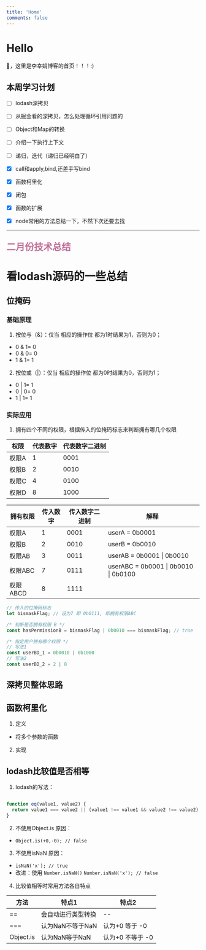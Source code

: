 ```yaml
---
title: 'Home'
comments: false
---
```


<script async defer src="https://buttons.github.io/buttons.js"></script>

# Hello

🍉，这里是李幸娟博客的首页！！！:)

## 本周学习计划

- [ ]  lodash深拷贝
- [ ]  从掘金看的深拷贝，怎么处理循环引用问题的
- [ ]  Object和Map的转换
- [ ]  介绍一下执行上下文
- [ ]  递归，迭代（递归已经明白了）
- [x]  call和apply,bind,还差手写bind
- [x]  函数柯里化
- [x]  闭包
- [x]  函数的扩展
- [x]  node常用的方法总结一下，不然下次还要去找


******************************

<p style="color:#c06f98;font-size:1.5rem" ><b>二月份技术总结</b></p>

# 看lodash源码的一些总结

## 位掩码

### 基础原理

1. 按位与（&）：仅当 相应的操作位 都为1时结果为1，否则为0；
  - 0 & 1= 0
  - 0 & 0= 0
  - 1 & 1= 1
2. 按位或（|）：仅当 相应的操作位 都为0时结果为0，否则为1；
  - 0 | 1= 1
  - 0 | 0= 0
  - 1 | 1= 1

### 实际应用
1. 拥有四个不同的权限，根据传入的位掩码标志来判断拥有哪几个权限

| 权限  | 代表数字 | 代表数字二进制 |
|-------|----------|----------------|
| 权限A | 1        | 0001           |
| 权限B | 2        | 0010           |
| 权限C | 4        | 0100           |
| 权限D | 8        | 1000           |


<!-- <div style="width:35%;font-size:0.3rem;"> -->

| 拥有权限 | 传入数字 | 传入数字二进制 | 解释                     |
|----------|----------|----------------|--------------------------|
| 权限A    | 1        | 0001           | userA = 0b0001            |
| 权限B    | 2        | 0010           | userB = 0b0010            |
| 权限AB   | 3        | 0011           | userAB = 0b0001 \| 0b0010  |
| 权限ABC  | 7        | 0111           | userABC = 0b0001 \| 0b0010 \| 0b0100 |
| 权限ABCD | 8        | 1111           |                           |
<!-- </div> -->


```javascript
// 传入的位掩码标志
let bismaskFlag; // 设为7 即 0b0111, 即拥有权限ABC

/* 判断是否拥有权限 B */
const hasPermissionB = bismaskFlag | 0b0010 === bismaskFlag; // true

/* 指定用户拥有哪个权限 */
// 写法1 
const userBD_1 = 0b0010 | 0b1000
// 写法2
const userBD_2 = 2 | 8

```


## 深拷贝整体思路

## 函数柯里化
1. 定义
  - 将多个参数的函数
2. 实现

## lodash比较值是否相等
1. lodash的写法：

```javascript

function eq(value1, value2) {
  return value1 === value2 || (value1 !== value1 && value2 !== value2);
}

```

2. 不使用Object.is 原因：
  - `Object.is(+0,-0); // false `
3. 不使用isNaN 原因：
  - `isNaN('x'); // true `
  - 改进：使用 `Number.isNaN()`  `Number.isNaN('x'); // false `
4. 比较值相等时常用方法各自特点

| 方法      | 特点1              | 特点2            |
|-----------|--------------------|------------------|
| ==        | 会自动进行类型转换 | --               |
| ===       | 认为NaN不等于NaN   | 认为+0 等于 -0   |
| Object.is | 认为NaN等于NaN     | 认为+0 不等于 -0 |


